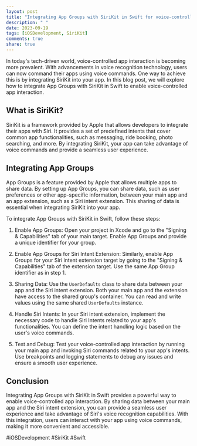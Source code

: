 ```yaml
---
layout: post
title: "Integrating App Groups with SiriKit in Swift for voice-controlled app interaction"
description: " "
date: 2023-09-19
tags: [iOSDevelopment, SiriKit]
comments: true
share: true
---
```


In today's tech-driven world, voice-controlled app interaction is becoming more prevalent. With advancements in voice recognition technology, users can now command their apps using voice commands. One way to achieve this is by integrating SiriKit into your app. In this blog post, we will explore how to integrate App Groups with SiriKit in Swift to enable voice-controlled app interaction.

## What is SiriKit?

SiriKit is a framework provided by Apple that allows developers to integrate their apps with Siri. It provides a set of predefined intents that cover common app functionalities, such as messaging, ride booking, photo searching, and more. By integrating SiriKit, your app can take advantage of voice commands and provide a seamless user experience.

## Integrating App Groups

App Groups is a feature provided by Apple that allows multiple apps to share data. By setting up App Groups, you can share data, such as user preferences or other app-specific information, between your main app and an app extension, such as a Siri intent extension. This sharing of data is essential when integrating SiriKit into your app.

To integrate App Groups with SiriKit in Swift, follow these steps:

1. Enable App Groups: Open your project in Xcode and go to the "Signing & Capabilities" tab of your main target. Enable App Groups and provide a unique identifier for your group.

2. Enable App Groups for Siri Intent Extension: Similarly, enable App Groups for your Siri intent extension target by going to the "Signing & Capabilities" tab of the extension target. Use the same App Group identifier as in step 1.

3. Sharing Data: Use the `UserDefaults` class to share data between your app and the Siri intent extension. Both your main app and the extension have access to the shared group's container. You can read and write values using the same shared `UserDefaults` instance.

4. Handle Siri Intents: In your Siri intent extension, implement the necessary code to handle Siri Intents related to your app's functionalities. You can define the intent handling logic based on the user's voice commands.

5. Test and Debug: Test your voice-controlled app interaction by running your main app and invoking Siri commands related to your app's intents. Use breakpoints and logging statements to debug any issues and ensure a smooth user experience.

## Conclusion

Integrating App Groups with SiriKit in Swift provides a powerful way to enable voice-controlled app interaction. By sharing data between your main app and the Siri intent extension, you can provide a seamless user experience and take advantage of Siri's voice recognition capabilities. With this integration, users can interact with your app using voice commands, making it more convenient and accessible.

#iOSDevelopment #SiriKit #Swift